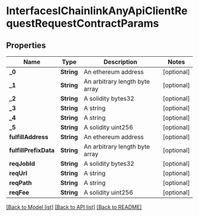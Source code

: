 # InterfacesIChainlinkAnyApiClientRequestRequestContractParams

## Properties
Name | Type | Description | Notes
------------ | ------------- | ------------- | -------------
**_0** | **String** | An ethereum address | [optional] 
**_1** | **String** | An arbitrary length byte array | [optional] 
**_2** | **String** | A solidity bytes32 | [optional] 
**_3** | **String** | A string | [optional] 
**_4** | **String** | A string | [optional] 
**_5** | **String** | A solidity uint256 | [optional] 
**fulfillAddress** | **String** | An ethereum address | [optional] 
**fulfillPrefixData** | **String** | An arbitrary length byte array | [optional] 
**reqJobId** | **String** | A solidity bytes32 | [optional] 
**reqUrl** | **String** | A string | [optional] 
**reqPath** | **String** | A string | [optional] 
**reqFee** | **String** | A solidity uint256 | [optional] 

[[Back to Model list]](../README.md#documentation-for-models) [[Back to API list]](../README.md#documentation-for-api-endpoints) [[Back to README]](../README.md)


